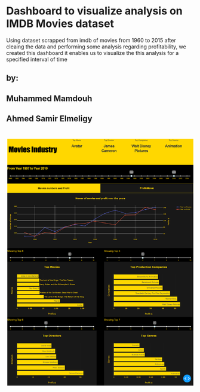 # Dashboard to visualize analysis on IMDB Movies dataset
Using dataset scrapped from imdb of movies from 1960 to 2015
after cleaing the data and performing some analysis regarding profitability, we created this dashboard 
it enables us to visualize the this analysis for a specified interval of time

## by:
## Muhammed Mamdouh
## Ahmed Samir Elmeligy

# 
![](https://github.com/Dash-Projects-ITI-NasrCity-Group1-9/G1-Movies_Industry_Dashboard/blob/main/screencapture-127-0-0-1-8051-2021-10-28-14_06_58.png)
